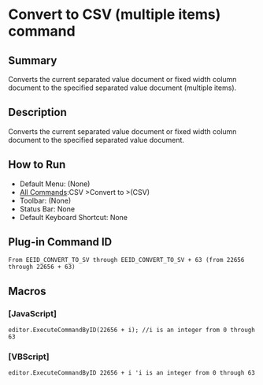 # Convert to CSV (multiple items) command

## Summary

Converts the current separated value document or fixed width column document to the specified separated value document (multiple items).

## Description

Converts the current separated value document or fixed width column document to the specified separated value document.

## How to Run

- Default Menu: (None)
- [All Commands](../tools/all_commands):CSV \>Convert to \>(CSV)
- Toolbar: (None)
- Status Bar: None
- Default Keyboard Shortcut: None

## Plug-in Command ID

```
From EEID_CONVERT_TO_SV through EEID_CONVERT_TO_SV + 63 (from 22656 through 22656 + 63)```

## Macros

### \[JavaScript\]

```
editor.ExecuteCommandByID(22656 + i); //i is an integer from 0 through 63
```

### \[VBScript\]

```
editor.ExecuteCommandByID 22656 + i 'i is an integer from 0 through 63
```
